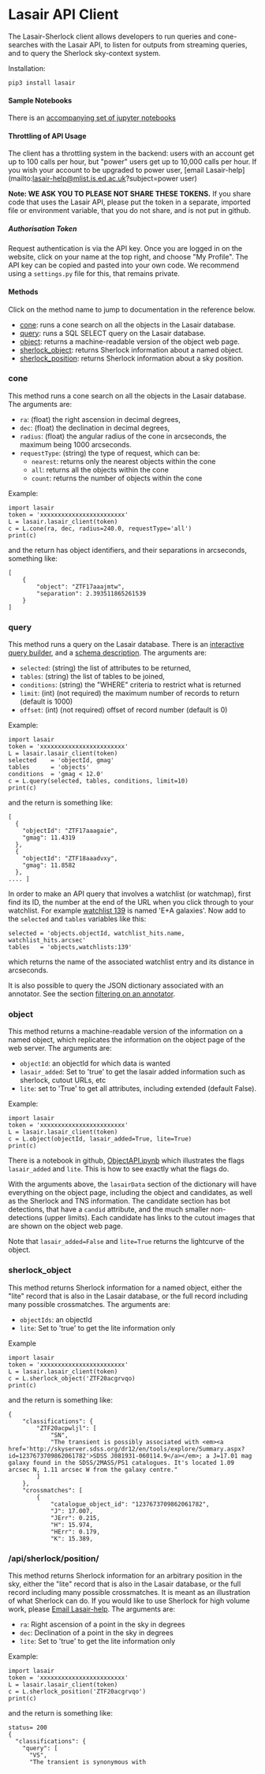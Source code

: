 # Lasair API Client

The Lasair-Sherlock client allows developers to run queries and cone-searches with the Lasair API, 
to listen for outputs from streaming queries, and to query the Sherlock sky-context system.

Installation:
```
pip3 install lasair
```

#### Sample Notebooks
There is an [accompanying set of jupyter notebooks](python-notebooks.md)

#### Throttling of API Usage
The client has a throttling system in the backend: users with an account get up to 100 calls per hour, but "power" users get up to 10,000 calls per hour. If you wish your account to be upgraded to power user, 
[email Lasair-help](mailto:lasair-help@mlist.is.ed.ac.uk?subject=power user)

**Note: WE ASK YOU TO PLEASE NOT SHARE THESE TOKENS.** If you share code that uses the Lasair API, please put the token in a separate, imported file or environment variable, that you do not share, and is not put in github.

##### Authorisation Token

Request authentication is via the API key. Once you are logged in on the website, click on your name at the top right, and choose "My Profile". The API key can be copied and pasted into your own code. We recommend using a `settings.py` file for this,  that remains private.

#### Methods

Click on the method name to jump to documentation in the reference below.

*   [cone](#cone): runs a cone search on all the objects in the Lasair database.
*   [query](#query): runs a SQL SELECT query on the Lasair database.
*   [object](#object): returns a machine-readable version of the object web page.
*   [sherlock_object](#sherlockobject): returns Sherlock information about a named object.
*   [sherlock_position](#sherlockposition): returns Sherlock information about a sky position.

### <a name="cone"></a>cone

This method runs a cone search on all the objects in the Lasair database. The arguments are:

*   `ra`: (float) the right ascension in decimal degrees,
*   `dec`: (float) the declination in decimal degrees,
*   `radius`: (float) the angular radius of the cone in arcseconds, the maximum being 1000 arcseconds.
*   `requestType`: (string) the type of request, which can be:
    *   `nearest`: returns only the nearest objects within the cone
    *   `all`: returns all the objects within the cone
    *   `count`: returns the number of objects within the cone

Example:
```
import lasair
token = 'xxxxxxxxxxxxxxxxxxxxxxxx'
L = lasair.lasair_client(token)
c = L.cone(ra, dec, radius=240.0, requestType='all')
print(c)
```
and the return has object identifiers, and their separations in arcseconds, something like:
```
[
    {
        "object": "ZTF17aaajmtw",
        "separation": 2.393511865261539
    }
]
```
### <a name="query"></a>query

This method runs a query on the Lasair database. There is an [interactive query builder](/query), and a [schema description](/schema). The arguments are:

*   `selected`: (string) the list of attributes to be returned,
*   `tables`: (string) the list of tables to be joined,
*   `conditions`: (string) the "WHERE" criteria to restrict what is returned
*   `limit`: (int) (not required) the maximum number of records to return (default is 1000)
*   `offset`: (int) (not required) offset of record number (default is 0)

Example:
```
import lasair
token = 'xxxxxxxxxxxxxxxxxxxxxxxx'
L = lasair.lasair_client(token)
selected    = 'objectId, gmag'
tables      = 'objects'
conditions  = 'gmag < 12.0'
c = L.query(selected, tables, conditions, limit=10)
print(c)
```
and the return is something like:
```
[
  {
    "objectId": "ZTF17aaagaie",
    "gmag": 11.4319
  },
  {
    "objectId": "ZTF18aaadvxy",
    "gmag": 11.8582
  },
.... ]
```

In order to make an API query that involves a watchlist (or watchmap), first find its ID, the number at the end of the URL when you click through to your watchlist.
For example [watchlist 139](https://lasair-ztf.lsst.ac.uk/watchlists/139/) is named 'E+A galaxies'. Now add to the `selected` and `tables` variables like this:
```
selected = 'objects.objectId, watchlist_hits.name, watchlist_hits.arcsec'
tables   = 'objects,watchlists:139'
```
which returns the name of the associated watchlist entry and its distance in arcseconds.

It is also possible to query the JSON dictionary associated with an annotator. See the section [filtering on an annotator](core_functions/make_filter.html#filtering-on-an-annotator).




### <a name="object"></a>object

This method returns a machine-readable version of the information on a named object, which replicates the information on the object page of the web server. The arguments are:

*   `objectId`: an objectId for which data is wanted
*   `lasair_added`: Set to 'true' to get the lasair added information such as sherlock, cutout URLs, etc
*   `lite`: set to 'True' to get all attributes, including extended (default False).

Example:
```
import lasair
token = 'xxxxxxxxxxxxxxxxxxxxxxxx'
L = lasair.lasair_client(token)
c = L.object(objectId, lasair_added=True, lite=True)
print(c)
```
There is a notebook in github, [ObjectAPI.ipynb](https://github.com/lsst-uk/lasair-examples/blob/main/notebooks/API_lsst/ObjectAPI.ipynb) which illustrates the flags `lasair_added` and `lite`.
This is how to see exactly what the flags do.

With the arguments above, the `lasairData` section of the dictionary will have 
everything on the object page, including the object and candidates, as well as the 
Sherlock and TNS information. The candidate section has bot detections, that have a `candid` 
attribute, and the much smaller non-detections (upper limits). Each candidate has 
links to the cutout images that are shown on the object web page. 

Note that `lasair_added=False` and `lite=True` returns the lightcurve of the object.

### <a name="sherlockobject"></a>sherlock_object

This method returns Sherlock information for a named object, either the "lite" record that is also in the Lasair database, or the full record including many possible crossmatches. The arguments are:

*   `objectIds`: an objectId
*   `lite`: Set to 'true' to get the lite information only

Example
```
import lasair
token = 'xxxxxxxxxxxxxxxxxxxxxxxx'
L = lasair.lasair_client(token)
c = L.sherlock_object('ZTF20acgrvqo)
print(c)
```
and the return is something like:
```
{
    "classifications": {
        "ZTF20acpwljl": [
            "SN",
            "The transient is possibly associated with <em><a href='http://skyserver.sdss.org/dr12/en/tools/explore/Summary.aspx?id=1237673709862061782'>SDSS J081931-060114.9</a></em>; a J=17.01 mag galaxy found in the SDSS/2MASS/PS1 catalogues. It's located 1.09 arcsec N, 1.11 arcsec W from the galaxy centre."
        ]
    },
    "crossmatches": [
        {
            "catalogue_object_id": "1237673709862061782",
            "J": 17.007,
            "JErr": 0.215,
            "H": 15.974,
            "HErr": 0.179,
            "K": 15.389,
```
### <a name="sherlockposition"></a>/api/sherlock/position/

This method returns Sherlock information for an arbitrary position in the sky, either the "lite" record that is also in the Lasair database, or the full record including many possible crossmatches. It is meant as an illustration of what Sherlock can do. If you would like to use Sherlock for high volume work, please [Email Lasair-help](mailto:lasair-help@mlist.is.ed.ac.uk?subject=sherlock). The arguments are:

*   `ra`: Right ascension of a point in the sky in degrees
*   `dec`: Declination of a point in the sky in degrees
*   `lite`: Set to 'true' to get the lite information only

Example:
```
import lasair
token = 'xxxxxxxxxxxxxxxxxxxxxxxx'
L = lasair.lasair_client(token)
c = L.sherlock_position('ZTF20acgrvqo')
print(c)
```
and the return is something like:
```
status= 200
{
  "classifications": {
    "query": [
      "VS",
      "The transient is synonymous with
```

